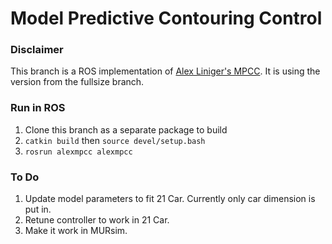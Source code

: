 # Model Predictive Contouring Control

### Disclaimer
This branch is a ROS implementation of [Alex Liniger's MPCC](https://github.com/alexliniger/MPCC). It is using the version from the fullsize branch.

### Run in ROS
1. Clone this branch as a separate package to build
2. `catkin build` then `source devel/setup.bash`
3. `rosrun alexmpcc alexmpcc`

### To Do
1. Update model parameters to fit 21 Car. Currently only car dimension is put in.
2. Retune controller to work in 21 Car.
3. Make it work in MURsim.
